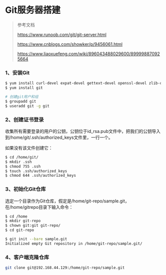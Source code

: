 # Git服务器搭建

> 参考文档
>
> https://www.runoob.com/git/git-server.html
>
> https://www.cnblogs.com/showker/p/9456061.html
>
> https://www.liaoxuefeng.com/wiki/896043488029600/899998870925664

### 1、安装Git

```bash
$ yum install curl-devel expat-devel gettext-devel openssl-devel zlib-devel perl-devel
$ yum install git

# 创建git用户和组
$ groupadd git
$ useradd git -g git
```

### 2、创建证书登录

收集所有需要登录的用户的公钥，公钥位于id_rsa.pub文件中，把我们的公钥导入到/home/git/.ssh/authorized_keys文件里，一行一个。

如果没有该文件创建它：

```bash
$ cd /home/git/
$ mkdir .ssh
$ chmod 755 .ssh
$ touch .ssh/authorized_keys
$ chmod 644 .ssh/authorized_keys
```

### 3、初始化Git仓库

选定一个目录作为Git仓库，假定是/home/git-repo/sample.git，在/home/gitrepo目录下输入命令：

```bash
$ cd /home
$ mkdir git-repo
$ chown git:git git-repo/
$ cd git-repo

$ git init --bare sample.git
Initialized empty Git repository in /home/git-repo/sample.git/
```



### 4、客户端克隆仓库

```bash
git clone git@192.168.44.129:/home/git-repo/sample.git
```
